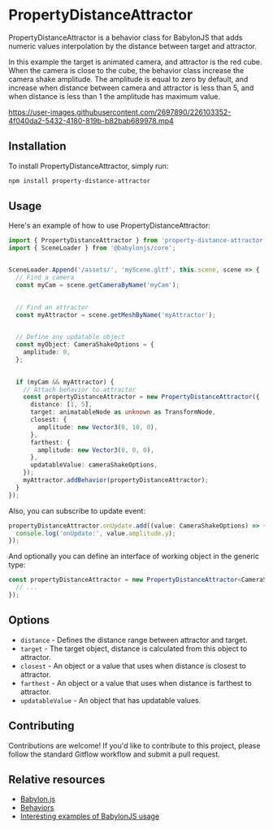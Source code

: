 # PropertyDistanceAttractor

PropertyDistanceAttractor is a behavior class for BabylonJS that adds numeric
values interpolation by the distance between target and attractor.

In this example the target is animated camera, and attractor is the red cube. When the camera is close to the cube, the behavior class increase the camera shake amplitude. The amplitude is equal to zero by default, and increase when distance between camera and attractor is less than 5, and when distance is less than 1 the amplitude has maximum value.

https://user-images.githubusercontent.com/2697890/226103352-4f040da2-5432-4180-819b-b82bab689978.mp4

## Installation

To install PropertyDistanceAttractor, simply run:

```bash
npm install property-distance-attractor
```

## Usage

Here's an example of how to use PropertyDistanceAttractor:

```ts
import { PropertyDistanceAttractor } from 'property-distance-attractor';
import { SceneLoader } from '@babylonjs/core';


SceneLoader.Append('/assets/', 'myScene.gltf', this.scene, scene => {
  // Find a camera
  const myCam = scene.getCameraByName('myCam');

  
  // Find an attractor
  const myAttractor = scene.getMeshByName('myAttractor');

  
  // Define any updatable object
  const myObject: CameraShakeOptions = {
    amplitude: 0,
  };

  
  if (myCam && myAttractor) {
    // Attach behavior to attractor
    const propertyDistanceAttractor = new PropertyDistanceAttractor({
      distance: [1, 5],
      target: animatableNode as unknown as TransformNode,
      closest: {
        amplitude: new Vector3(0, 10, 0),
      },
      farthest: {
        amplitude: new Vector3(0, 0, 0),
      },
      updatableValue: cameraShakeOptions,
    });
    myAttractor.addBehavior(propertyDistanceAttractor);
  }
});
```

Also, you can subscribe to update event:

```ts
propertyDistanceAttractor.onUpdate.add((value: CameraShakeOptions) => {
  console.log('onUpdate:', value.amplitude.y);
});
```

And optionally you can define an interface of working object in the generic type:

```ts
const propertyDistanceAttractor = new PropertyDistanceAttractor<CameraShakeOptions>({
  // ...
});
```

## Options

- `distance` - Defines the distance range between attractor and target.
- `target` - The target object, distance is calculated from this object to attractor.
- `closest` - An object or a value that uses when distance is closest to attractor.
- `farthest` - An object or a value that uses when distance is farthest to attractor.
- `updatableValue` - An object that has updatable values.

## Contributing

Contributions are welcome! If you'd like to contribute to this project, please
follow the standard Gitflow workflow and submit a pull request.

## Relative resources

- [Babylon.js](https://www.babylonjs.com/)
- [Behaviors](https://doc.babylonjs.com/features/featuresDeepDive/behaviors)
- [Interesting examples of BabylonJS usage](https://yuka.babylonpress.org/examples/)
